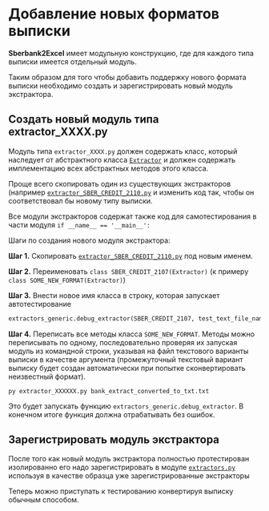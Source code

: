 # Добавление новых форматов выписки

**Sberbank2Excel** имеет модульную конструкцию, где для каждого типа выписки имеется отдельный модуль.

Таким образом для того чтобы добавить поддержку нового формата выписки необходимо создать и зарегистрировать новый модуль экстрактора.

## Создать новый модуль типа extractor_XXXX.py

Модуль типа `extractor_XXXX.py` должен содержать класс, который наследует от абстрактного класса [`Extractor`](core/extractor.py) и должен содержать имплементацию всех абстрактных методов этого класса.

Проще всего скопировать один из существующих экстракторов (например [`extractor_SBER_CREDIT_2110.py`](core/extractor_SBER_CREDIT_2110.py) и изменить код так, чтобы он соответствовал бы новому типу выписки.

Все модули экстракторов содержат также код для самотестирования в части модуля `if __name__ == '__main__':`

Шаги по создания нового модуля экстрактора:

**Шаг 1.** Скопировать [`extractor_SBER_CREDIT_2110.py`](core/extractor_SBER_CREDIT_2110.py) под новым именем.

**Шаг 2.** Переименовать `class SBER_CREDIT_2107(Extractor)` (к примеру `class SOME_NEW_FORMAT(Extractor)`)

**Шаг 3.** Внести новое имя класса в строку, которая запускает автотестирование

```py
extractors_generic.debug_extractor(SBER_CREDIT_2107, test_text_file_name=sys.argv[1])
```

**Шаг 4.** Переписать все методы класса `SOME_NEW_FORMAT`. Методы можно переписывать по одному, последовательно проверяя их запуская модуль из командной строки, указывая на файл текстового варианты выписки в качестве аргумента (промежуточный текстовый вариант выписку будет создан автоматически при попытке сконвертировать неизвестный формат).

``` py extractor_XXXXXX.py bank_extract_converted_to_txt.txt ```

Это будет запускать функцию `extractors_generic.debug_extractor`. В конечном итоге функция должна отрабатывать без ошибок.

## Зарегистрировать модуль экстрактора
После того как новый модуль экстрактора полностью протестирован изолированно его надо зарегистрировать в модуле [`extractors.py`](core/extractors.py) используя в качестве образца уже зарегистрированные экстракторы

Теперь можно приступать к тестированию конвертируя выписку обычным способом.
